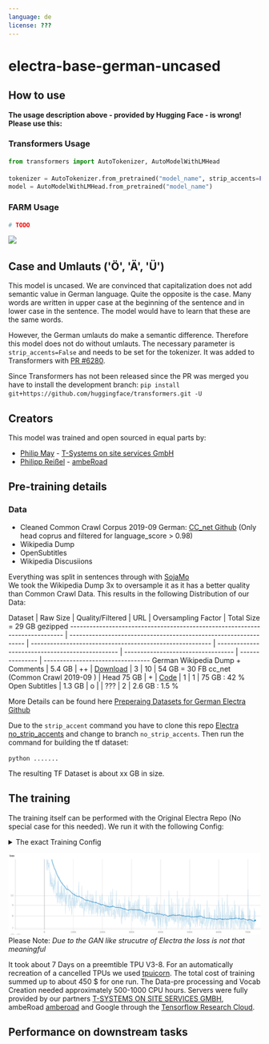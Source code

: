 ```yaml
---
language: de
license: ???
---
```


# electra-base-german-uncased

## How to use
**The usage description above - provided by Hugging Face - is wrong! Please use this:**

### Transformers Usage
```python
from transformers import AutoTokenizer, AutoModelWithLMHead

tokenizer = AutoTokenizer.from_pretrained("model_name", strip_accents=False)
model = AutoModelWithLMHead.from_pretrained("model_name")
```

### FARM Usage
```python
# TODO
```
<img src="https://files.gitter.im/5ef78b07d73408ce4fe81246/bBV6/electrav4.png" width="40%">

## Case and Umlauts ('Ö', 'Ä', 'Ü')
This model is uncased. We are convinced that capitalization does not add semantic value in German language.
Quite the opposite is the case. Many words are written in upper case at the beginning of the sentence and in
lower case in the sentence. The model would have to learn that these are the same words.

However, the German umlauts do make a semantic difference. Therefore this model does not do without umlauts.
The necessary parameter is `strip_accents=False` and needs to be set for the tokenizer.
It was added to Transformers with [PR #6280](https://github.com/huggingface/transformers/pull/6280).

Since Transformers has not been released since the PR was merged you have to install the development
branch: `pip install git+https://github.com/huggingface/transformers.git -U`

## Creators
This model was trained and open sourced in equal parts by:
- [Philip May](https://eniak.de) - [T-Systems on site services GmbH](https://www.t-systems-onsite.de/)
- [Philipp Reißel](https://www.reissel.eu) - [ambeRoad](https://amberoad.de/)

## Pre-training details

### Data 
- Cleaned Common Crawl Corpus 2019-09 German: [CC_net Github](https://github.com/facebookresearch/cc_net) (Only head coprus and filtered for language_score > 0.98)
- Wikipedia Dump 
- OpenSubtitles
- Wikipedia Discusiions 

Everything was split in sentences through with [SojaMo](https://github.com/tsproisl/SoMaJo)  
We took the Wikipedia Dump 3x to oversample it as it has a better quality than Common Crawl Data. This results in the following Distribution of our Data: 


Dataset                                                                  | Raw Size                                                               | Quality/Filtered                                         | URL | Oversampling Factor | Total Size = 29 GB gezipped
---------------------------------------------------------------------------- | ---------------------------------------------------------------- | -------------------------------------------------------- | ----------------------------------------------- | ---------------------------------- | --------------- | ---------------------------------
German Wikipedia Dump + Comments                                        |  5.4 GB   |      ++       |   [Download](http://ftp.acc.umu.se/mirror/wikimedia.org/dumps/dewiki/)    |  3 | 10 | 54 GB = 30 
FB cc_net (Common Crawl 2019-09 )                                       |  Head 75 GB |  +        |  <a href ='https://github.com/facebookresearch/cc_net'>Code</a>     |  1  |  1 | 75 GB : 42 %
Open Subtitles                                            | 1.3 GB  |    o    |  | ???  | 2  |  2.6 GB : 1.5 % 

More Details can be found here [Preperaing Datasets for German Electra Github](https://github.com/PhilipMay/german-transformer-training)

Due to the `strip_accent` command you have to clone this repo [Electra no_strip_accents](https://github.com/PhilipMay/electra/tree/no_strip_accents) and change to branch `no_strip_accents`. Then run the command for building the tf dataset: 

`python .......`

The resulting TF Dataset is about xx GB in size. 

## The training

The training itself can be performed with the Original Electra Repo (No special case for this needed). 
We run it with the following Config: 


<details>
  <summary>The exact Training Config</summary>
debug False
disallow_correct False
disc_weight 50.0
do_eval False
do_lower_case True
do_train True
electra_objective True
embedding_size 768
eval_batch_size 128
gcp_project None
gen_weight 1.0
generator_hidden_size 0.33333
generator_layers 1.0
iterations_per_loop 200
keep_checkpoint_max 0
learning_rate 0.0002
lr_decay_power 1.0
mask_prob 0.15
max_predictions_per_seq 79
max_seq_length 512
model_dir gs://XXX
model_hparam_overrides {}
model_name 02_Electra_Checkpoints_32k_766k_Combined
model_size base
num_eval_steps 100
num_tpu_cores 8
num_train_steps 766000
num_warmup_steps 10000
pretrain_tfrecords gs://XXX
results_pkl gs://XXXu
results_txt gs://XXX
save_checkpoints_steps 5000
temperature 1.0
tpu_job_name None
tpu_name electrav5
tpu_zone None
train_batch_size 256
uniform_generator False
untied_generator True
untied_generator_embeddings False
use_tpu True
vocab_file gs://XXX
vocab_size 32767
weight_decay_rate 0.01
</details>

![Training Loss](Loss_graph.png)
Please Note: *Due to the GAN like strucutre of Electra the loss is not that meaningful* 

It took about 7 Days on a preemtible TPU V3-8. For an automatically recreation of a cancelled TPUs we used [tpuicorn](https://github.com/shawwn/tpunicorn). The total cost of training summed up to about 450 $ for one run. The Data-pre processing and Vocab Creation needed approximately 500-1000 CPU hours. Servers were fully provided by our partners [T-SYSTEMS ON SITE SERVICES GMBH](https://www.t-systems-onsite.de/), ambeRoad [amberoad](https://amberoad.de/) and Google through the [Tensorflow Research Cloud](https://www.tensorflow.org/tfrc). 


## Performance on downstream tasks
